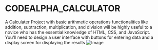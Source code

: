 # CODEALPHA_CALCULATOR
A Calculater Project with basic arithmetic operations functionalities like addition, subtraction, multiplication, and division will be highly useful to a novice who has the essential knowledge of HTML, CSS, and JavaScript. You'll need to design a user interface with buttons for entering data and a display screen for displaying the results
![Image](https://github.com/user-attachments/assets/ef828830-d2bd-4d30-83b2-a496dc6ba6f0)

